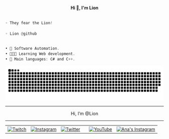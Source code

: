 <p align='center'>
  <b>Hi 👋, I'm Lion</b><br>

```py

◦ They fear the Lion!

◦ Lion @github

```
```csharp

• 🤖 Software Automation.
• 👨🏻‍💻 Learning Web development.
• 🌟 Main languages: C# and C++.
```

<div align="center">
  <img  src="https://github.com/1999AZZAR/1999AZZAR/blob/main/resources/img/grid-snake.svg"
       alt="snake" /></a>
</div>


--------------------------------------
										
 <p align="center"> Hi, I’m @Lion

--------------------------------------

<table align="center" border="0">
  <tr>
    <td align="center">
      <a href="https://simpleicons.now.sh/twitch/6366f1">
        <img align="center" alt="Twitch" width="20px" src="https://simpleicons.vercel.app/twitch/6366f1" />
      </a>
    </td>
    <td align="center">
      <a href="https://simpleicons.vercel.app/instagram/6366f1">
        <img align="center" alt="Instagram" width="20px" src="https://simpleicons.vercel.app/instagram/6366f1" />
      </a>
    </td>
    <td align="center">
      <a href="https://simpleicons.vercel.app/twitter/6366f1">
        <img align="center" alt="Twitter" width="20px" src="https://simpleicons.vercel.app/twitter/6366f1" />
      </a>
    </td>
    <td align="center">
      <a href="https://simpleicons.vercel.app/tiktok/6366f1">
        <img align="center" alt "TikTok" width="20px" src="https://simpleicons.vercel.app/tiktok/6366f1" />
      </a>
    </td>
    <td align="center">
      <a href="https://simpleicons.vercel.app/youtube/6366f1">
        <img align="center" alt="YouTube" width="20px" src="https://simpleicons.vercel.app/youtube/6366f1" />
      </a>
    </td>
    <td align="center">
      <a href="https://instagra.com/anawhty">
        <img align="center" alt="Ana's Instagram" width="20px" src="https://simpleicons.vercel.app/instagram/6366f1" />
      </a>
    </td>
  </tr>
</table>


